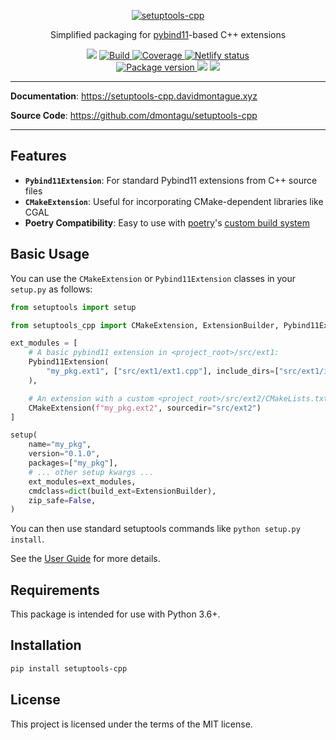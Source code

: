 <p align="center">
  <a href="https://setuptools-cpp.davidmontague.xyz"><img src="https://setuptools-cpp.davidmontague.xyz/img/setuptools-cpp-logo.png" alt="setuptools-cpp"></a>
</p>
<p align="center">
    Simplified packaging for <a href="https://pybind11.readthedocs.io/en/master/">pybind11</a>-based C++ extensions
</p>
<p align="center">
<img src="https://img.shields.io/github/last-commit/dmontagu/setuptools-cpp.svg">
<a href="https://github.com/dmontagu/setuptools-cpp" target="_blank">
    <img src="https://github.com/dmontagu/setuptools-cpp/workflows/build/badge.svg" alt="Build">
</a>
<a href="https://codecov.io/gh/dmontagu/setuptools-cpp" target="_blank">
    <img src="https://codecov.io/gh/dmontagu/setuptools-cpp/branch/master/graph/badge.svg" alt="Coverage">
</a>
<a href="https://app.netlify.com/sites/trusting-archimedes-72b369/deploys">
    <img src="https://img.shields.io/netlify/28b2a077-65b1-4d6c-9dba-13aaf6059877" alt="Netlify status">
</a>
<br />
<a href="https://pypi.org/project/setuptools-cpp" target="_blank">
    <img src="https://badge.fury.io/py/setuptools-cpp.svg" alt="Package version">
</a>
    <img src="https://img.shields.io/pypi/pyversions/setuptools-cpp.svg">
    <img src="https://img.shields.io/github/license/dmontagu/setuptools-cpp.svg">
</p>

---

**Documentation**: <a href="https://setuptools-cpp.davidmontague.xyz" target="_blank">https://setuptools-cpp.davidmontague.xyz</a>

**Source Code**: <a href="https://github.com/dmontagu/setuptools-cpp" target="_blank">https://github.com/dmontagu/setuptools-cpp</a>

---

## Features

* **`Pybind11Extension`**: For standard Pybind11 extensions from C++ source files
* **`CMakeExtension`**: Useful for incorporating CMake-dependent libraries like CGAL
* **Poetry Compatibility**: Easy to use with [poetry](https://python-poetry.org/)'s [custom build system](https://github.com/python-poetry/poetry/issues/11#issuecomment-379484540)


## Basic Usage

You can use the `CMakeExtension` or `Pybind11Extension` classes in your `setup.py` as follows:

```python
from setuptools import setup

from setuptools_cpp import CMakeExtension, ExtensionBuilder, Pybind11Extension

ext_modules = [
    # A basic pybind11 extension in <project_root>/src/ext1:
    Pybind11Extension(
        "my_pkg.ext1", ["src/ext1/ext1.cpp"], include_dirs=["src/ext1/include"]
    ),

    # An extension with a custom <project_root>/src/ext2/CMakeLists.txt:
    CMakeExtension(f"my_pkg.ext2", sourcedir="src/ext2")
]

setup(
    name="my_pkg",
    version="0.1.0",
    packages=["my_pkg"],
    # ... other setup kwargs ...
    ext_modules=ext_modules,
    cmdclass=dict(build_ext=ExtensionBuilder),
    zip_safe=False,
)
```

You can then use standard setuptools commands like `python setup.py install`.

See the [User Guide](https://setuptools-cpp.davidmontague.xyz/user-guide/) for more details.

## Requirements

This package is intended for use with Python 3.6+.

## Installation

```bash
pip install setuptools-cpp
```

## License

This project is licensed under the terms of the MIT license.
